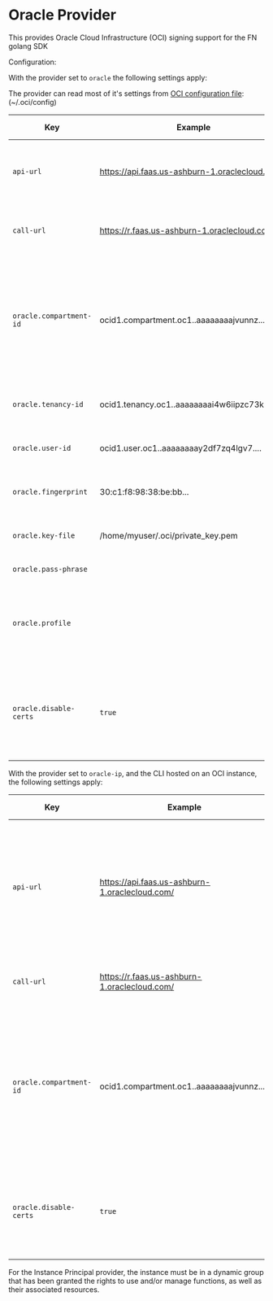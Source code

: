# Oracle Provider

This provides Oracle Cloud Infrastructure (OCI) signing support for the FN golang SDK 

Configuration:

With the provider set to `oracle` the following settings apply:

The provider can read most of it's settings from [OCI configuration file](https://docs.us-phoenix-1.oraclecloud.com/Content/API/Concepts/sdkconfig.htm): (~/.oci/config)

|  Key               | Example      |  Required | Read from ~/.oci/config | Description |
| -------------------|  ----------- |  -----    | ----- |  ---- |  
| `api-url` | https://api.faas.us-ashburn-1.oraclecloud.com/ | Yes | No | The API endpoint to contact for accessing the service API |
| `call-url` | https://r.faas.us-ashburn-1.oraclecloud.com/  | No | No | The call endpoint base URL for calling functions |
| `oracle.compartment-id` | ocid1.compartment.oc1..aaaaaaaajvunnz..... | Yes | No | The compartment OCID for the functions tenancy - this corresponds to where you want functions objects to exist in OCI |
| `oracle.tenancy-id` | ocid1.tenancy.oc1..aaaaaaaai4w6iipzc73k3s2.... | No | Yes | The tenancy of the user accessing the service |
| `oracle.user-id` | ocid1.user.oc1..aaaaaaaay2df7zq4lgv7.... | No | Yes | The OCID of the user accessing the API |
| `oracle.fingerprint`|  30:c1:f8:98:38:be:bb... | No | Yes | The RSA key fingerprint of the key being used |
| `oracle.key-file` | /home/myuser/.oci/private_key.pem | No | Yes (`key_file`) | The private key for the registered API key |
| `oracle.pass-phrase`|  | No | Yes | (`pass_phrase` ) | The passphrase for the private key file - if unspecified this will be requested from the configured passphrase source |
| `oracle.profile` | | No |  No | Defaults to `DEFAULT`  - the OCI Configuration profile to use for reading OCI information |
| `oracle.disable-certs` |`true`| No | No | Ignore SSL host name checks when contacting the server (should only be used for diagnosis and testing) |

With the provider set to `oracle-ip`, and the CLI hosted on an OCI instance, the following settings apply:

|  Key               | Example      |  Required | Read from ~/.oci/config | Description |
| -------------------|  ----------- |  -----    | ----- |  ---- |  
| `api-url` | https://api.faas.us-ashburn-1.oraclecloud.com/ | No | No | The API endpoint to contact for accessing the service API. If unset, it will construct a local endpoint from the instance's region |
| `call-url` | https://r.faas.us-ashburn-1.oraclecloud.com/  | No | No | The call endpoint  base URL for calling functions |
| `oracle.compartment-id` | ocid1.compartment.oc1..aaaaaaaajvunnz..... | No | No | The compartment OCID for the functions tenancy - this corresponds to where you want functions objects to exist in OCI. It defaults to the instance compartment |
| `oracle.disable-certs` |`true`| No | No | Ignore SSL host name checks when contacting the server (should only be used for diagnosis and testing) |

For the Instance Principal provider, the instance must be in a dynamic group that has been granted the rights to
use and/or manage functions, as well as their associated resources.